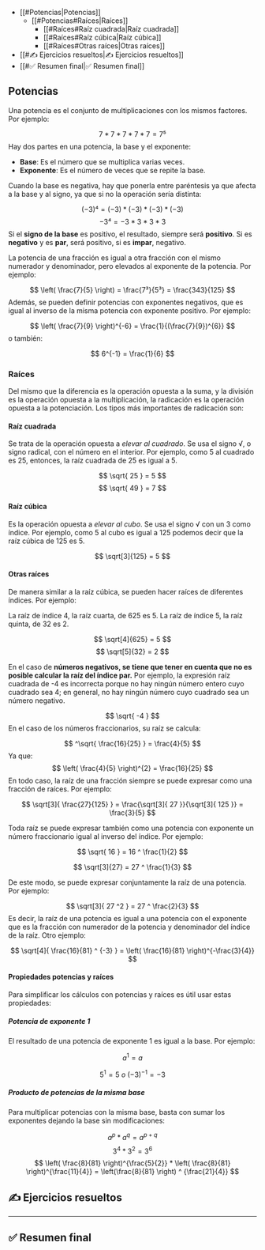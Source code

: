 - [[#Potencias|Potencias]]
	- [[#Potencias#Raíces|Raíces]]
		- [[#Raíces#Raíz cuadrada|Raíz cuadrada]]
		- [[#Raíces#Raíz cúbica|Raíz cúbica]]
		- [[#Raíces#Otras raíces|Otras raíces]]
- [[#✍️ Ejercicios resueltos|✍️ Ejercicios resueltos]]
- [[#✅ Resumen final|✅ Resumen final]]

## Potencias

Una potencia es el conjunto de multiplicaciones con los mismos factores. Por ejemplo:

$$
7 * 7 * 7 * 7 * 7 = 7⁵
$$
Hay dos partes en una potencia, la base y el exponente:
- **Base**: Es el número que se multiplica varias veces.
- **Exponente**: Es el número de veces que se repite la base.

Cuando la base es negativa, hay que ponerla entre paréntesis ya que afecta a la base y al signo, ya que si no la operación sería distinta:

$$
(-3)⁴ = (-3) * (-3) * (-3) * (-3)
$$
$$
-3⁴ = -3 * 3 * 3 * 3
$$
Si el **signo de la base** es positivo, el resultado, siempre será **positivo**. Si es **negativo** y es **par**, será positivo, si es **impar**, negativo.

La potencia de una fracción es igual a otra fracción con el mismo numerador y denominador, pero elevados al exponente de la potencia. Por ejemplo:

$$
\left( \frac{7}{5} \right) = \frac{7³}{5³} = \frac{343}{125}
$$
Además, se pueden definir potencias con exponentes negativos, que es igual al inverso de la misma potencia con exponente positivo. Por ejemplo:

$$
\left( \frac{7}{9} \right)^{-6} = \frac{1}{(\frac{7}{9})^{6}}
$$
o también:

$$
6^{-1} = \frac{1}{6}
$$


### Raíces

Del mismo que la diferencia es la operación opuesta a la suma, y la división es la operación opuesta a la multiplicación, la radicación es la operación opuesta a la potenciación. Los tipos más importantes de radicación son:

#### Raíz cuadrada

Se trata de la operación opuesta a *elevar al cuadrado*. Se usa el signo √, o signo radical, con el número en el interior. Por ejemplo, como 5 al cuadrado es 25, entonces, la raíz cuadrada de 25 es igual a 5.

$$
\sqrt{ 25 } = 5
$$
$$
\sqrt{ 49 } = 7
$$

#### Raíz cúbica

Es la operación opuesta a *elevar al cubo*. Se usa el signo √ con un 3 como índice. Por ejemplo, como 5 al cubo es igual a 125 podemos decir que la raíz cúbica de 125 es 5.

$$
\sqrt[3]{125} = 5
$$

#### Otras raíces

De manera similar a la raíz cúbica, se pueden hacer raíces de diferentes índices. Por ejemplo:

La raíz de índice 4, la raíz cuarta, de 625 es 5.
La raíz de índice 5, la raíz quinta, de 32 es 2.

$$
\sqrt[4]{625} = 5
$$
$$
\sqrt[5]{32} = 2
$$

En el caso de **números negativos, se tiene que tener en cuenta que no es posible calcular la raíz del índice par.** Por ejemplo, la expresión raíz cuadrada de -4 es incorrecta porque no hay ningún número entero cuyo cuadrado sea 4; en general, no hay ningún número cuyo cuadrado sea un número negativo.

$$
\sqrt{ -4 } 
$$
En el caso de los números fraccionarios, su raíz se calcula:

$$
^\sqrt{ \frac{16}{25} } = \frac{4}{5}
$$
Ya que: $$ \left( \frac{4}{5} \right)^{2}  = \frac{16}{25} $$
En todo caso, la raíz de una fracción siempre se puede expresar como una fracción de raíces. Por ejemplo:

$$
\sqrt[3]{ \frac{27}{125} } = \frac{\sqrt[3]{ 27 }}{\sqrt[3]{ 125 }} = \frac{3}{5}
$$

Toda raíz se puede expresar también como una potencia con exponente un número fraccionario igual al inverso del índice. Por ejemplo:

$$
\sqrt{ 16 } = 16 ^ \frac{1}{2}
$$

$$
\sqrt[3]{27} = 27 ^ \frac{1}{3}
$$

De este modo, se puede expresar conjuntamente la raíz de una potencia. Por ejemplo: 

$$
\sqrt[3]{ 27 ^2 } = 27 ^ \frac{2}{3}
$$
Es decir, la raíz de una potencia es igual a una potencia con el exponente que es la fracción con numerador de la potencia y denominador del índice de la raíz. Otro ejemplo:

$$
\sqrt[4]{ \frac{16}{81} ^ {-3} } = \left( \frac{16}{81} \right)^{-\frac{3}{4}}
$$

#### Propiedades potencias y raíces

Para simplificar los cálculos con potencias y raíces es útil usar estas propiedades:

##### Potencia de exponente 1

El resultado de una potencia de exponente 1 es igual a la base. Por ejemplo:

$$
a^1 = a
$$

$$
5^{1} = 5 \: o \: (-3)^{-1} = -3
$$
##### Producto de potencias de la misma base

Para multiplicar potencias con la misma base, basta con sumar los exponentes dejando la base sin modificaciones:

$$
a^p * a^q = a ^ {p+q}
$$
$$
3^{4} * 3 ^ {2} = 3^{6}
$$
$$
\left( \frac{8}{81} \right)^{\frac{5}{2}} * \left( \frac{8}{81} \right)^{\frac{11}{4}} = \left(\frac{8}{81} \right) ^ {\frac{21}{4}} 
$$



## ✍️ Ejercicios resueltos

---

## ✅ Resumen final
